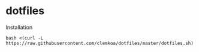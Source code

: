 # dotfiles

Installation

```
bash <(curl -L https://raw.githubusercontent.com/clemkoa/dotfiles/master/dotfiles.sh)
```

